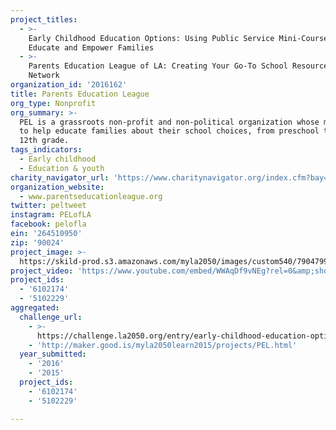 ```yaml
---
project_titles:
  - >-
    Early Childhood Education Options: Using Public Service Mini-Courses to
    Educate and Empower Families
  - >-
    Parents Education League of LA: Creating Your Go-To School Resource & Parent
    Network
organization_id: '2016162'
title: Parents Education League
org_type: Nonprofit
org_summary: >-
  PEL is a grassroots non-profit and non-political organization whose mission is
  to help educate families about their school choices, from preschool through
  12th grade.
tags_indicators:
  - Early childhood
  - Education & youth
charity_navigator_url: 'https://www.charitynavigator.org/index.cfm?bay=search.profile&ein=264510950'
organization_website:
  - www.parentseducationleague.org
twitter: peltweet
instagram: PELofLA
facebook: pelofla
ein: '264510950'
zip: '90024'
project_image: >-
  https://skild-prod.s3.amazonaws.com/myla2050/images/custom540/7904799065741-team91.jpg
project_video: 'https://www.youtube.com/embed/WWAqDf9vNEg?rel=0&amp;showinfo=0'
project_ids:
  - '6102174'
  - '5102229'
aggregated:
  challenge_url:
    - >-
      https://challenge.la2050.org/entry/early-childhood-education-options-using-public-service-mini-courses-to-educate-and-empower-families
    - 'http://maker.good.is/myla2050learn2015/projects/PEL.html'
  year_submitted:
    - '2016'
    - '2015'
  project_ids:
    - '6102174'
    - '5102229'

---
```

